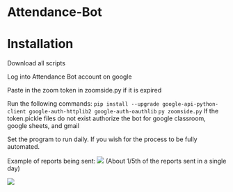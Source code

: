 # Attendance-Bot
# Installation
Download all scripts

Log into Attendance Bot account on google

Paste in the zoom token in zoomside.py if it is expired

Run the following commands:
`pip install --upgrade google-api-python-client google-auth-httplib2 google-auth-oauthlib`
`py zoomside.py`
If the token.pickle files do not exist authorize the bot for google classroom, google sheets, and gmail

Set the program to run daily. If you wish for the process to be fully automated.

Example of reports being sent:
![](https://i.ibb.co/xmK8GpY/report.png)
(About 1/5th of the reports sent in a single day)

![](https://i.ibb.co/3Fj9yvf/emailscreenshots.png)

